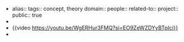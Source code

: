 - alias::
  tags:: concept, theory
  domain::
  people::
  related-to::
  project::
  public:: true
-
- {{video https://youtu.be/WgERHur3FMQ?si=EO9ZeWZDYyBTpIci}}
-